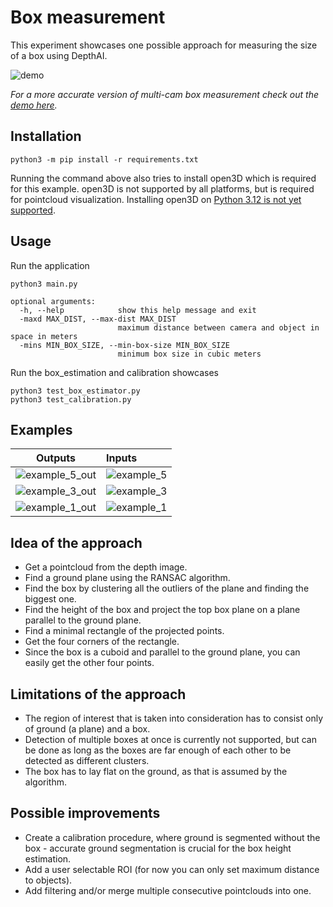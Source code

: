 # Box measurement

This experiment showcases one possible approach for measuring the size of a box using DepthAI.

![demo](https://github.com/luxonis/oak-examples/blob/master/gen2-multiple-devices/box-measurement/img/demo.gif)

_For a more accurate version of multi-cam box measurement check out the [demo here](https://github.com/luxonis/oak-examples/tree/master/gen2-multiple-devices/box-measurement)._

## Installation

```
python3 -m pip install -r requirements.txt
```

Running the command above also tries to install open3D which is required for this example.
open3D is not supported by all platforms, but is required for pointcloud visualization. Installing open3D on [Python 3.12 is not yet supported](https://stackoverflow.com/questions/62352767/cant-install-open3d-libraries-errorcould-not-find-a-version-that-satisfies-th).

## Usage

Run the application

```
python3 main.py
```

```
optional arguments:
  -h, --help            show this help message and exit
  -maxd MAX_DIST, --max-dist MAX_DIST
                        maximum distance between camera and object in space in meters
  -mins MIN_BOX_SIZE, --min-box-size MIN_BOX_SIZE
                        minimum box size in cubic meters
```

Run the box_estimation and calibration showcases

```
python3 test_box_estimator.py
python3 test_calibration.py
```

## Examples

|                                                         Outputs                                                         | Inputs                                                                                                              |
| :---------------------------------------------------------------------------------------------------------------------: | :------------------------------------------------------------------------------------------------------------------ |
| ![example_5_out](https://user-images.githubusercontent.com/47612463/177592137-169290fb-a359-4663-9030-050a661b5196.png) | ![example_5](https://user-images.githubusercontent.com/47612463/177592142-bead0286-8934-4c4f-b14f-12e162ff3330.png) |
| ![example_3_out](https://user-images.githubusercontent.com/47612463/177592144-faba302c-4bf6-42f2-9d32-7f69a4a0db02.png) | ![example_3](https://user-images.githubusercontent.com/47612463/177592146-02c191ae-fde7-4790-98ea-2da3da5579a3.png) |
| ![example_1_out](https://user-images.githubusercontent.com/47612463/177592149-045326d6-cc7b-4751-b34e-0fefd951a3d8.png) | ![example_1](https://user-images.githubusercontent.com/47612463/177592151-3cced47a-9a18-4a15-8ff2-1ecbdecaba7b.png) |

## Idea of the approach

- Get a pointcloud from the depth image.
- Find a ground plane using the RANSAC algorithm.
- Find the box by clustering all the outliers of the plane and finding the biggest one.
- Find the height of the box and project the top box plane on a plane parallel to the ground plane.
- Find a minimal rectangle of the projected points.
- Get the four corners of the rectangle.
- Since the box is a cuboid and parallel to the ground plane, you can easily get the other four points.

## Limitations of the approach

- The region of interest that is taken into consideration has to consist only of ground (a plane) and a box.
- Detection of multiple boxes at once is currently not supported, but can be done as long as the boxes are far enough of each other to be detected as different clusters.
- The box has to lay flat on the ground, as that is assumed by the algorithm.

## Possible improvements

- Create a calibration procedure, where ground is segmented without the box - accurate ground segmentation is crucial for the box height estimation.
- Add a user selectable ROI (for now you can only set maximum distance to objects).
- Add filtering and/or merge multiple consecutive pointclouds into one.
